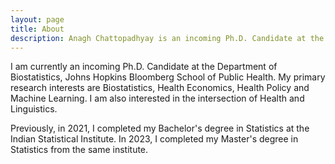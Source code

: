 ```yaml
---
layout: page
title: About
description: Anagh Chattopadhyay is an incoming Ph.D. Candidate at the Department of Biostatistics, Johns Hopkins Bloomberg School of Public Health.
---
```


I am currently an incoming Ph.D. Candidate at the Department of Biostatistics, Johns Hopkins Bloomberg School of Public Health. My primary research interests are Biostatistics, Health Economics, Health Policy and Machine Learning. I am also interested in the intersection of Health and Linguistics.

Previously, in 2021, I completed my Bachelor's degree in Statistics at the Indian Statistical Institute. In 2023, I completed my Master's degree in Statistics from the same institute.
